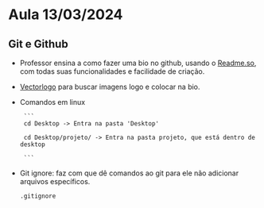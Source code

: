 # Aula 13/03/2024

## Git e Github
 - Professor ensina a como fazer uma bio no github, usando o <a href="https://readme.so/pt" target="_blank">Readme.so</a>, com todas suas funcionalidades e facilidade de criação.
 - <a href="vectorlogo.zone">Vectorlogo</a> para buscar imagens logo e colocar na bio.
 - Comandos em linux

        ```
        cd Desktop -> Entra na pasta 'Desktop'

        cd Desktop/projeto/ -> Entra na pasta projeto, que está dentro de desktop

        ```
        
        
        
- Git ignore: faz com que dê comandos ao git para ele não adicionar arquivos específicos.
    ``` 
    .gitignore

    ```
    
